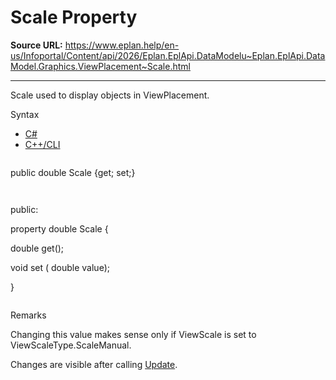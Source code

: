 # Scale Property

**Source URL:** https://www.eplan.help/en-us/Infoportal/Content/api/2026/Eplan.EplApi.DataModelu~Eplan.EplApi.DataModel.Graphics.ViewPlacement~Scale.html

---

Scale used to display objects in ViewPlacement.

Syntax

- [C#](#i-syntax-CS)
- [C++/CLI](#i-syntax-CPP2005)

```
```
public double Scale {get; set;}
```
```

```
```
public:

property double Scale {

   double get();

   void set (    double value);

}
```
```

Remarks

Changing this value makes sense only if ViewScale is set to ViewScaleType.ScaleManual.

Changes are visible after calling [Update](Eplan.EplApi.DataModelu~Eplan.EplApi.DataModel.Graphics.ViewPlacement~Update.html).
